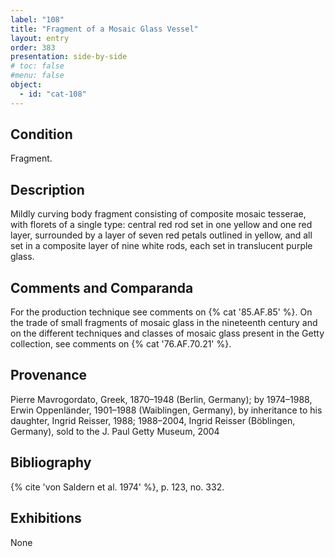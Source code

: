 ```yaml
---
label: "108"
title: "Fragment of a Mosaic Glass Vessel"
layout: entry
order: 383
presentation: side-by-side
# toc: false
#menu: false 
object:
  - id: "cat-108"
---
```


## Condition

Fragment.

## Description

Mildly curving body fragment consisting of composite mosaic tesserae, with florets of a single type: central red rod set in one yellow and one red layer, surrounded by a layer of seven red petals outlined in yellow, and all set in a composite layer of nine white rods, each set in translucent purple glass.

## Comments and Comparanda

For the production technique see comments on {% cat '85.AF.85' %}. On the trade of small fragments of mosaic glass in the nineteenth century and on the different techniques and classes of mosaic glass present in the Getty collection, see comments on {% cat '76.AF.70.21' %}.

## Provenance

Pierre Mavrogordato, Greek, 1870–1948 (Berlin, Germany); by 1974–1988, Erwin Oppenländer, 1901–1988 (Waiblingen, Germany), by inheritance to his daughter, Ingrid Reisser, 1988; 1988–2004, Ingrid Reisser (Böblingen, Germany), sold to the J. Paul Getty Museum, 2004

## Bibliography

{% cite 'von Saldern et al. 1974' %}, p. 123, no. 332.

## Exhibitions

None